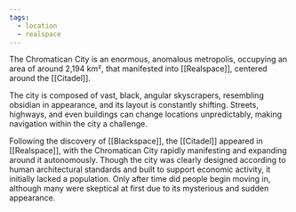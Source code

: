 ```yaml
---
tags:
  - location
  - realspace
---
```

The Chromatican City is an enormous, anomalous metropolis, occupying an area of around 2,194 km², that manifested into [[Realspace]], centered around the [[Citadel]].

The city is composed of vast, black, angular skyscrapers, resembling obsidian in appearance, and its layout is constantly shifting. Streets, highways, and even buildings can change locations unpredictably, making navigation within the city a challenge.

Following the discovery of [[Blackspace]], the [[Citadel]] appeared in [[Realspace]], with the Chromatican City rapidly manifesting and expanding around it autonomously. Though the city was clearly designed according to human architectural standards and built to support economic activity, it initially lacked a population. Only after time did people begin moving in, although many were skeptical at first due to its mysterious and sudden appearance.